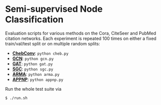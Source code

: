 # Semi-supervised Node Classification

Evaluation scripts for various methods on the Cora, CiteSeer and PubMed citation networks.
Each experiment is repeated 100 times on either a fixed train/val/test split or on multiple random splits:

* **[ChebConv](https://github.com/rusty1s/pytorch_geometric/blob/master/benchmark/citation/cheb.py)**: `python cheb.py`
* **[GCN](https://github.com/rusty1s/pytorch_geometric/blob/master/benchmark/citation/gcn.py)**: `python gcn.py`
* **[GAT](https://github.com/rusty1s/pytorch_geometric/blob/master/benchmark/citation/gat.py)**: `python gat.py`
* **[SGC](https://github.com/rusty1s/pytorch_geometric/blob/master/benchmark/citation/sgc.py)**: `python sgc.py`
* **[ARMA](https://github.com/rusty1s/pytorch_geometric/blob/master/benchmark/citation/arma.py)**: `python arma.py`
* **[APPNP](https://github.com/rusty1s/pytorch_geometric/blob/master/benchmark/citation/appnp.py)**: `python appnp.py`

Run the whole test suite via

```
$ ./run.sh
```
